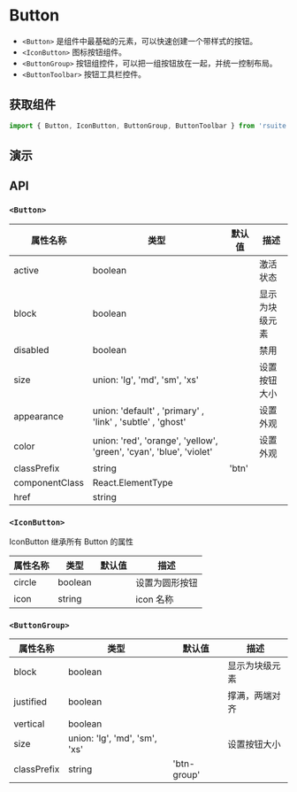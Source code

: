 # Button [<i class="icon icon-edit2" ></i>](https://github.com/rsuite/rsuite.github.io/blob/master/src/components/button/index.md)



- `<Button>` 是组件中最基础的元素，可以快速创建一个带样式的按钮。
- `<IconButton>` 图标按钮组件。
- `<ButtonGroup>` 按钮组控件，可以把一组按钮放在一起，并统一控制布局。
- `<ButtonToolbar>` 按钮工具栏控件。



## 获取组件


```js
import { Button, IconButton, ButtonGroup, ButtonToolbar } from 'rsuite';
```


## 演示

<!--{demo}-->


## API

### `<Button>`

| 属性名称           | 类型                                                                  | 默认值   | 描述      |
|----------------|---------------------------------------------------------------------|-------|---------|
| active         | boolean                                                             |       | 激活状态    |
| block          | boolean                                                             |       | 显示为块级元素 |
| disabled       | boolean                                                             |       | 禁用      |
| size           | union: 'lg', 'md', 'sm', 'xs'                                       |       | 设置按钮大小  |
| appearance     | union: 'default' , 'primary' , 'link' , 'subtle' , 'ghost'          |       | 设置外观    |
| color          | union: 'red', 'orange', 'yellow', 'green', 'cyan', 'blue', 'violet' |       | 设置外观    |
| classPrefix    | string                                                              | 'btn' |         |
| componentClass | React.ElementType                                                   |       |         |
| href           | string                                                              |       |         |



### `<IconButton>`

IconButton 继承所有 Button 的属性

| 属性名称   | 类型      | 默认值 | 描述      |
|--------|---------|-----|---------|
| circle | boolean |     | 设置为圆形按钮 |
| icon   | string  |     | icon 名称 |


### `<ButtonGroup>`

| 属性名称        | 类型                            | 默认值         | 描述      |
|-------------|-------------------------------|-------------|---------|
| block       | boolean                       |             | 显示为块级元素 |
| justified   | boolean                       |             | 撑满，两端对齐 |
| vertical    | boolean                       |             |         |
| size        | union: 'lg', 'md', 'sm', 'xs' |             | 设置按钮大小  |
| classPrefix | string                        | 'btn-group' |         |
